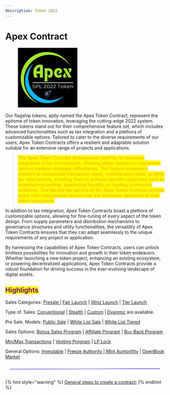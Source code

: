 ```yaml
---
description: Token 2022
---
```


# Apex Contract

<figure><img src="../../../.gitbook/assets/51.png" alt="" width="188"><figcaption></figcaption></figure>

Our flagship tokens, aptly named the Apex Token Contract, represent the epitome of token innovation, leveraging the cutting-edge 2022 system. These tokens stand out for their comprehensive feature set, which includes advanced functionalities such as tax integration and a plethora of customizable options. Tailored to cater to the diverse requirements of our users, Apex Token Contracts offers a resilient and adaptable solution suitable for an extensive range of projects and applications.

> <mark style="color:orange;">The Apex Token Contract distinguishes itself by its seamless integration of tax mechanisms, allowing token creators to implement various taxation strategies effortlessly. This feature empowers creators to incorporate transaction taxes, redistribution taxes, or other tax mechanisms, enabling them to achieve specific objectives such as incentivizing holding, supporting liquidity, or funding community initiatives. The flexible tax options of the Apex Token Contract provide users with unparalleled control over the economic dynamics of their token ecosystem.</mark>

In addition to tax integration, Apex Token Contracts boast a plethora of customizable options, allowing for fine-tuning of every aspect of the token design. From supply parameters and distribution mechanisms to governance structures and utility functionalities, the versatility of Apex Token Contracts ensures that they can adapt seamlessly to the unique requirements of any project or application.

By harnessing the capabilities of Apex Token Contracts, users can unlock limitless possibilities for innovation and growth in their token endeavors. Whether launching a new token project, enhancing an existing ecosystem, or powering decentralized applications, Apex Token Contracts provide a robust foundation for driving success in the ever-evolving landscape of digital assets.

## <mark style="color:purple;">**Highlights**</mark>

Sales Categories:      [Presale ](../../../solana-chain/solana-chain/roger-pad-details/sales-categories/presale.md)| [Fair Launch](../../../solana-chain/solana-chain/roger-pad-details/sales-categories/fair-launch.md) | [Whiz Launch](../../../solana-chain/solana-chain/roger-pad-details/sales-categories/whiz-launch.md) | [Tier Launch](../../../solana-chain/solana-chain/roger-pad-details/sales-categories/tier-launch.md)

Type of. Sales:             [Conventional](../../../solana-chain/solana-chain/roger-pad-details/type-of-sales/conventional-launch.md) | [ Stealth](../../../solana-chain/solana-chain/roger-pad-details/type-of-sales/stealth-launch.md) | [Custom](../../../solana-chain/solana-chain/roger-pad-details/type-of-sales/custom-launch.md) | [Dyanmic](../../../solana-chain/solana-chain/roger-pad-details/type-of-sales/dynamic-launch.md) are available.

Pre Sale. Models:      [ Public Sale](../../../solana-chain/solana-chain/roger-pad-details/presale-models/public-sale.md) | [White List Sale](../../../solana-chain/solana-chain/roger-pad-details/presale-models/whitelist.md) | [White List Tiered](../../../solana-chain/solana-chain/roger-pad-details/presale-models/tiered-whitelist.md)

Sales Options:            [Bonus Sales Program](../../../solana-chain/solana-chain/roger-pad-details/varied-sales-options/bonus-sales-program.md) | [Affiliate Program](../../../solana-chain/solana-chain/roger-pad-details/varied-sales-options/affiliate-program/)  | [Buy Back Program](../../../solana-chain/solana-chain/roger-pad-details/varied-sales-options/buyback-program.md)

&#x20;                                      [Min/Max Transactions](../../../solana-chain/solana-chain/roger-pad-details/varied-sales-options/min-max-buy.md) | [Vesting Program](../../../solana-chain/solana-chain/roger-pad-details/varied-sales-options/vesting-program-of-rogerpad/) | [LP Lock](../../../solana-chain/solana-chain/roger-pad-details/varied-sales-options/lp-creation.md)

General Options:         [Immutable](../immutable-option.md) | [Freeze Authority ](../revoke-freeze.md)|[ MInt Auntorifity](../revoke-mint.md) | [OpenBook Market](../openbook-market-setup.md)

<img src="../../../.gitbook/assets/file.excalidraw.svg" alt="" class="gitbook-drawing">



{% hint style="warning" %}
[General steps to create a contract:](../../../step-1-creating-a-token/minting-a-token/spl-2022-apex-token.md)
{% endhint %}

